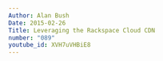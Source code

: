 ```yaml
---
Author: Alan Bush
Date: 2015-02-26
Title: Leveraging the Rackspace Cloud CDN
number: "089"
youtube_id: XVH7uVHBiE8
---
```



